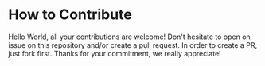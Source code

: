 # How to Contribute

Hello World, all your contributions are welcome! 
Don't hesitate to open on issue on this repository and/or create a pull request.
In order to create a PR, just fork first.
Thanks for your commitment, we really appreciate!
